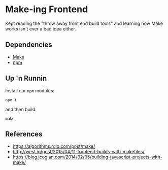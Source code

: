 # Make-ing Frontend

Kept reading the "throw away front end build tools" and learning how Make works isn't ever a bad idea either.

## Dependencies
* [Make](https://www.gnu.org/software/make/) 
* [npm](https://nodejs.org/en/) 

## Up 'n Runnin

Install our `npm` modules:

`npm i`

and then build:

`make`

## References

* <https://algorithms.rdio.com/post/make/>
* <http://west.io/post/2015/04/11-frontend-builds-with-makefiles/>
* <https://blog.jcoglan.com/2014/02/05/building-javascript-projects-with-make/>
